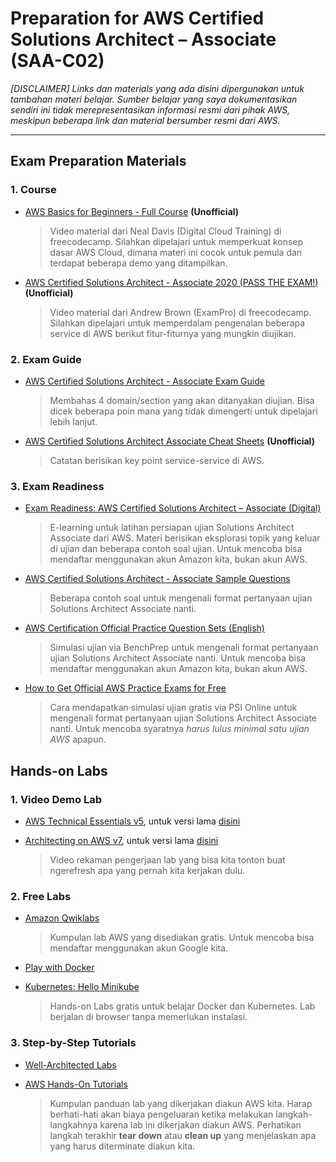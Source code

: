 # Preparation for AWS Certified Solutions Architect – Associate (SAA-C02)
_[DISCLAIMER] Links dan materials yang ada disini dipergunakan untuk tambahan materi belajar. Sumber belajar yang saya dokumentasikan sendiri ini tidak merepresentasikan informasi resmi dari pihak AWS, meskipun beberapa link dan material bersumber resmi dari AWS._

---
## Exam Preparation Materials
### 1. Course
- [AWS Basics for Beginners - Full Course](https://www.youtube.com/watch?v=ulprqHHWlng&ab_channel=freeCodeCamp.org) **(Unofficial)**

    > Video material dari Neal Davis (Digital Cloud Training) di freecodecamp. Silahkan dipelajari untuk memperkuat konsep dasar AWS Cloud, dimana materi ini cocok untuk pemula dan terdapat beberapa demo yang ditampilkan.

- [AWS Certified Solutions Architect - Associate 2020 (PASS THE EXAM!)](https://www.youtube.com/watch?v=Ia-UEYYR44s&ab_channel=freeCodeCamp.org) **(Unofficial)**

    > Video material dari Andrew Brown (ExamPro) di freecodecamp. Silahkan dipelajari untuk memperdalam pengenalan beberapa service di AWS berikut fitur-fiturnya yang mungkin diujikan.

### 2. Exam Guide
- [AWS Certified Solutions Architect - Associate Exam Guide](https://d1.awsstatic.com/training-and-certification/docs-sa-assoc/AWS-Certified-Solutions-Architect-Associate_Exam-Guide.pdf)

    > Membahas 4 domain/section yang akan ditanyakan diujian. Bisa dicek beberapa poin mana yang tidak dimengerti untuk dipelajari lebih lanjut.

- [AWS Certified Solutions Architect Associate Cheat Sheets](https://digitalcloud.training/certification-training/aws-solutions-architect-associate) **(Unofficial)**

    > Catatan berisikan key point service-service di AWS.

### 3. Exam Readiness
- [Exam Readiness: AWS Certified Solutions Architect – Associate (Digital)](https://explore.skillbuilder.aws/learn/course/external/view/elearning/125/exam-readiness-aws-certified-solutions-architect-associate-digital)

    > E-learning untuk latihan persiapan ujian Solutions Architect Associate dari AWS. Materi berisikan eksplorasi topik yang keluar di ujian dan beberapa contoh soal ujian. Untuk mencoba bisa mendaftar menggunakan akun Amazon kita, bukan akun AWS.

- [AWS Certified Solutions Architect - Associate Sample Questions](https://d1.awsstatic.com/training-and-certification/docs-sa-assoc/AWS-Certified-Solutions-Architect-Associate_Sample-Questions.pdf)

    > Beberapa contoh soal untuk mengenali format pertanyaan ujian Solutions Architect Associate nanti.

- [AWS Certification Official Practice Question Sets (English)](https://explore.skillbuilder.aws/learn/course/external/view/elearning/9153/aws-certification-official-practice-question-sets-english)

    > Simulasi ujian via BenchPrep untuk mengenali format pertanyaan ujian Solutions Architect Associate nanti. Untuk mencoba bisa mendaftar menggunakan akun Amazon kita, bukan akun AWS.

- [How to Get Official AWS Practice Exams for Free](https://www.youtube.com/watch?v=fR-sjK2u6D4&ab_channel=SkillFillip)

    > Cara mendapatkan simulasi ujian gratis via PSI Online untuk mengenali format pertanyaan ujian Solutions Architect Associate nanti. Untuk mencoba syaratnya *harus lulus minimal satu ujian AWS* apapun.

## Hands-on Labs
### 1. Video Demo Lab
- [AWS Technical Essentials v5](http://bit.ly/tesslabs5), untuk versi lama [disini](http://bit.ly/tesslabs)
- [Architecting on AWS v7](http://bit.ly/arclabv7), untuk versi lama [disini](http://bit.ly/arclabs)

    > Video rekaman pengerjaan lab yang bisa kita tonton buat ngerefresh apa yang pernah kita kerjakan dulu.

### 2. Free Labs
- [Amazon Qwiklabs](https://amazon.qwiklabs.com/catalog?price%5B%5D=free)

    > Kumpulan lab AWS yang disediakan gratis. Untuk mencoba bisa mendaftar menggunakan akun Google kita.

- [Play with Docker](https://labs.play-with-docker.com/)
- [Kubernetes: Hello Minikube](https://kubernetes.io/docs/tutorials/hello-minikube/)

    > Hands-on Labs gratis untuk belajar Docker dan Kubernetes. Lab berjalan di browser tanpa memerlukan instalasi.

### 3. Step-by-Step Tutorials
- [Well-Architected Labs](https://www.wellarchitectedlabs.com)
- [AWS Hands-On Tutorials](https://aws.amazon.com/getting-started/hands-on)

    > Kumpulan panduan lab yang dikerjakan diakun AWS kita. Harap berhati-hati akan biaya pengeluaran ketika melakukan langkah-langkahnya karena lab ini dikerjakan diakun AWS. Perhatikan langkah terakhir **tear down** atau **clean up** yang menjelaskan apa yang harus diterminate diakun kita.
